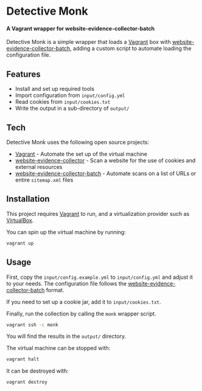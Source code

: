 # Detective Monk
#### A Vagrant wrapper for website-evidence-collector-batch

Detective Monk is a simple wrapper that loads a [Vagrant][Vagrant] box with [website-evidence-collector-batch][wecb],
adding a custom script to automate loading the configuration file.

## Features

- Install and set up required tools
- Import configuration from `input/config.yml`
- Read cookies from `input/cookies.txt`
- Write the output in a sub-directory of `output/`

## Tech

Detective Monk uses the following open source projects:

- [Vagrant] - Automate the set up of the virtual machine
- [website-evidence-collector][wec] - Scan a website for the use of cookies and external resources
- [website-evidence-collector-batch][wecb] - Automate scans on a list of URLs or entire `sitemap.xml` files

## Installation

This project requires [Vagrant] to run, and a virtualization provider such as [VirtualBox].

You can spin up the virtual machine by running:

```sh
vagrant up
```

## Usage

First, copy the `input/config.example.yml` to `input/config.yml` and adjust it to your needs. The configuration file
follows the [website-evidence-collector-batch][wecb] format.

If you need to set up a cookie jar, add it to `input/cookies.txt`.

Finally, run the collection by calling the  `monk` wrapper script.

```sh
vagrant ssh -c monk
```

You will find the results in the `output/` directory.

The virtual machine can be stopped with:

```sh
vagrant halt
```

It can be destroyed with:

```sh
vagrant destroy
```


   [Vagrant]: <https://www.vagrantup.com/>
   [wec]: https://github.com/EU-EDPS/website-evidence-collector
   [wecb]: <https://github.com/ovh/website-evidence-collector-batch>
   [VirtualBox]: <https://www.virtualbox.org/>

